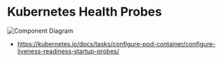 # Kubernetes Health Probes

![Component Diagram](https://www.plantuml.com/plantuml/svg/fLL_J-D64Fq_ds8QLReWOGn7xiUTgkCu9psgSXGHggggAhIs9_QAzQwrkmQYaE_UMTjhXnJIw6e1tfbvC-_jpdZvR2pJjYh4u0Sk4r6b23z5up0Q7vJa_BJflOcKjFXWjqGPbwXVZ1UbaYXVofyi92juyb8KIw4MHPy-U0NBsS9OB1wd94kNcXkyMNrHbKoPNeoOuCpiWs0nYdrOdjX5YQjzEB4i8_UFWilRFQfnYTeekRoPFjZLHiv9YYRHz3PKs-A_SYcxFH5Q1Sr3gqRKzrIavEuGkvBqhFkNa_WnOacEZyyIM4nokPjqtuvD9k__VqmdFTCL2cQvaYRdPKVMyIs_y1KXbh_851z6tFrz7CsrAgXPLdqFtuMoQEZj6IJPCBpEkG7wORKz16P07b7KvH4H96D0WSL7yi8dg3TRL_ih6iEbODB-_ktyxr5kRMa-Xc7fF3I7WR6fuF51ncrUnGTSqQm67XxkkVolt5Yune9IBFOLCdBxj4GLOSOgor8M7iNixVitxFZ3ctVlviViRS8-7EBhutZyUdvqU7p4wfhJ1qRrqAm9ghJED2iABhC3mUSO9YPCne4NkhUzvi1oAn26NVTXmfch1m6S8HCs7xhnz6otLOnQeaNZjfmguhBCt1AZadEULHg3KgL1ugTspI_u7Keq9j38Kbwlccke34gjOZJXeFk6XrAbEDo7uOLxxy5o07sCPIJJ1-7KMoHDe6t0xRTuqoTrYXmqyaQBxcT_D2HDjZ8EDQjN4EMOt3fxpaMjwLLO6Ht6N8PTqQ392XA7VGKJTI-DrSWAw22Wxb1p4cmIpKlI-OINlZJYpfi39uxcw7VZRh8yzupcG63DgvLesM2kD9nDJy-lpw9fzEl1i-njDzgjk-Lk_6sU5n3vZgTGAYuRxjlt1beSrDr-Na8t6exhoXkxoT3OeFzJHqUoJOcVLiTsJklTTRZCdNGuuAQC5VsUfkcbLYLgItDBBwvIntLqQ0Yo4KvHiCMBKPjhDBaIRRu3REwpvdRXIxz8FC0PNdnzZzVAtHvvHhRCe8D2CuFr7bQ3rU292dp092HemMGjnDaG150ocuDLuEpAibWWfJ_9d3CkAetNj0tMxSDsbYiIgOherHnQh84OIIP29HjDYysYN7BBcPYuaviXzIrrJMvEqbLiuoIlCkZqtJFUDCsWlkC96d8smzoMtcXMNxHrK5LVZHT80kqzeeIullMenjhjKwhKb9ZK3Q74MRl-y_JREVpS3jq4vrmw5JbIMSqAjAXDhP2jtJUbBp-uGh5-j_GtNCI484GDMF_yU-niKRZ_anxJVJfRKNwmjuByu7LeFngR04-w1T59x-BjfllZxC3--1neTlRR7pVdqw_JYybeR_0PPLeLuXy0)

- https://kubernetes.io/docs/tasks/configure-pod-container/configure-liveness-readiness-startup-probes/

